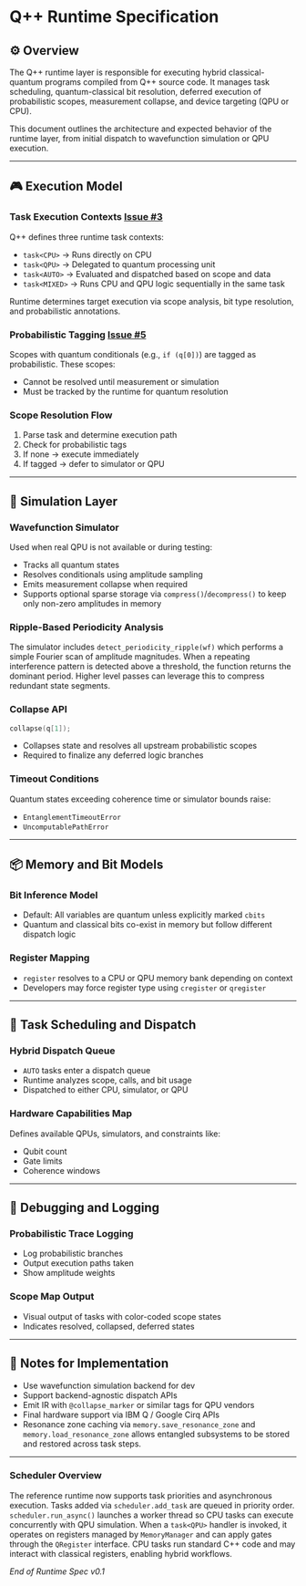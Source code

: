 # Q++ Runtime Specification

## ⚙️ Overview
The Q++ runtime layer is responsible for executing hybrid classical-quantum programs compiled from Q++ source code. It manages task scheduling, quantum-classical bit resolution, deferred execution of probabilistic scopes, measurement collapse, and device targeting (QPU or CPU).

This document outlines the architecture and expected behavior of the runtime layer, from initial dispatch to wavefunction simulation or QPU execution.

---

## 🎮 Execution Model 

### Task Execution Contexts [Issue #3](https://github.com/sefunmi4/qpp-lang/issues/3#issue-3006616767)
Q++ defines three runtime task contexts:
- `task<CPU>` → Runs directly on CPU
- `task<QPU>` → Delegated to quantum processing unit
- `task<AUTO>` → Evaluated and dispatched based on scope and data
- `task<MIXED>` → Runs CPU and QPU logic sequentially in the same task

Runtime determines target execution via scope analysis, bit type resolution, and probabilistic annotations.

### Probabilistic Tagging [Issue #5](https://github.com/sefunmi4/qpp-lang/issues/5#issue-3006630677) 
Scopes with quantum conditionals (e.g., `if (q[0])`) are tagged as probabilistic. These scopes:
- Cannot be resolved until measurement or simulation
- Must be tracked by the runtime for quantum resolution

### Scope Resolution Flow 
1. Parse task and determine execution path
2. Check for probabilistic tags
3. If none → execute immediately
4. If tagged → defer to simulator or QPU

---

## 🔄 Simulation Layer

### Wavefunction Simulator
Used when real QPU is not available or during testing:
- Tracks all quantum states
- Resolves conditionals using amplitude sampling
- Emits measurement collapse when required
- Supports optional sparse storage via `compress()`/`decompress()` to keep only
  non-zero amplitudes in memory

### Ripple-Based Periodicity Analysis
The simulator includes `detect_periodicity_ripple(wf)` which performs a simple
Fourier scan of amplitude magnitudes. When a repeating interference pattern is
detected above a threshold, the function returns the dominant period. Higher
level passes can leverage this to compress redundant state segments.

### Collapse API
```cpp
collapse(q[1]);
```
- Collapses state and resolves all upstream probabilistic scopes
- Required to finalize any deferred logic branches

### Timeout Conditions 
Quantum states exceeding coherence time or simulator bounds raise:
- `EntanglementTimeoutError`
- `UncomputablePathError`

---

## 📦 Memory and Bit Models

### Bit Inference Model 
- Default: All variables are quantum unless explicitly marked `cbits`
- Quantum and classical bits co-exist in memory but follow different dispatch logic

### Register Mapping 
- `register` resolves to a CPU or QPU memory bank depending on context
- Developers may force register type using `cregister` or `qregister`

---

## 🔧 Task Scheduling and Dispatch

### Hybrid Dispatch Queue 
- `AUTO` tasks enter a dispatch queue
- Runtime analyzes scope, calls, and bit usage
- Dispatched to either CPU, simulator, or QPU

### Hardware Capabilities Map 
Defines available QPUs, simulators, and constraints like:
- Qubit count
- Gate limits
- Coherence windows

---

## 🧪 Debugging and Logging

### Probabilistic Trace Logging
- Log probabilistic branches
- Output execution paths taken
- Show amplitude weights

### Scope Map Output
- Visual output of tasks with color-coded scope states
- Indicates resolved, collapsed, deferred states

---

## 📌 Notes for Implementation
- Use wavefunction simulation backend for dev
- Support backend-agnostic dispatch APIs
- Emit IR with `@collapse_marker` or similar tags for QPU vendors
- Final hardware support via IBM Q / Google Cirq APIs
- Resonance zone caching via `memory.save_resonance_zone` and
  `memory.load_resonance_zone` allows entangled subsystems to be stored and
  restored across task steps.

---

### Scheduler Overview
The reference runtime now supports task priorities and asynchronous execution.
Tasks added via `scheduler.add_task` are queued in priority order. `scheduler.run_async()`
launches a worker thread so CPU tasks can execute concurrently with QPU
simulation. When a `task<QPU>` handler is invoked, it operates on registers
managed by `MemoryManager` and can apply gates through the `QRegister`
interface. CPU tasks run standard C++ code and may interact with classical
registers, enabling hybrid workflows.

*End of Runtime Spec v0.1*

